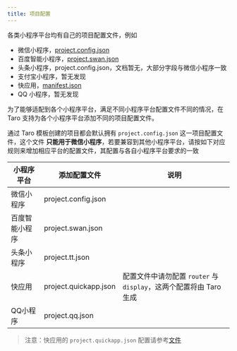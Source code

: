 ```yaml
---
title: 项目配置
---
```


各类小程序平台均有自己的项目配置文件，例如

* 微信小程序，[project.config.json](https://developers.weixin.qq.com/miniprogram/dev/devtools/projectconfig.html?search-key=%E9%A1%B9%E7%9B%AE%E9%85%8D%E7%BD%AE)
* 百度智能小程序，[project.swan.json](https://smartprogram.baidu.com/docs/develop/devtools/projectconfig/)
* 头条小程序，project.config.json，文档暂无，大部分字段与微信小程序一致
* 支付宝小程序，暂无发现
* 快应用，[manifest.json](https://doc.quickapp.cn/framework/manifest.html)
* QQ 小程序，暂无发现

为了能够适配到各个小程序平台，满足不同小程序平台配置文件不同的情况，在 Taro 支持为各个小程序平台添加不同的项目配置文件。

通过 Taro 模板创建的项目都会默认拥有 `project.config.json` 这一项目配置文件，这个文件 **只能用于微信小程序**，若要兼容到其他小程序平台，请按如下对应规则来增加相应平台的配置文件，其配置与各自小程序平台要求的一致

| 小程序平台 | 添加配置文件 | 说明 |
| --- | --- | --- |
| 微信小程序 | project.config.json | |
| 百度智能小程序 | project.swan.json | |
| 头条小程序 | project.tt.json | |
| 快应用 | project.quickapp.json | 配置文件中请勿配置 `router` 与 `display`，这两个配置将由 Taro 生成 |
| QQ小程序 | project.qq.json | |

> 注意：快应用的 `project.quickapp.json` 配置请参考[文件](https://github.com/NervJS/taro/blob/master/packages/taro-cli/src/config/manifest.default.json)
